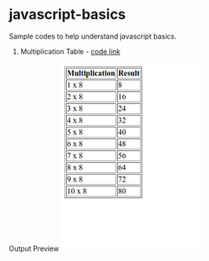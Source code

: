 # javascript-basics
Sample codes to help understand javascript basics.
1) Multiplication Table - [code link](https://github.com/sandip8600/javascript-basics/blob/master/multiplication-table.html)

Output Preview  ![Image of Table](https://github.com/sandip8600/javascript-basics/blob/master/1.png)
